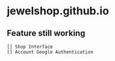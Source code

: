 # jewelshop.github.io

## Feature still working
    [] Shop Interface
    [] Account Google Authentication